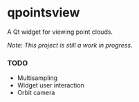 # qpointsview

A Qt widget for viewing point clouds.

*Note: This project is still a work in progress.*

### TODO

 - Multisampling
 - Widget user interaction
 - Orbit camera
